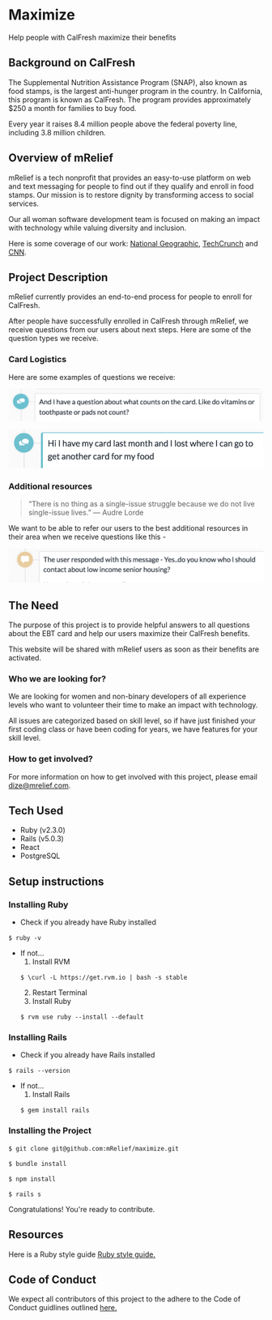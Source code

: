 # Maximize
Help people with CalFresh maximize their benefits

## Background on CalFresh

The Supplemental Nutrition Assistance Program (SNAP), also known as food stamps, is the largest anti-hunger program in the country. In California, this program is known as CalFresh. The program provides approximately $250 a month for families to buy food.

Every year it raises 8.4 million people above the federal poverty line, including 3.8 million children.


## Overview of mRelief

mRelief is a tech nonprofit that provides an easy-to-use platform on web and text messaging for people to find out if they qualify and enroll in food stamps. Our mission is to restore dignity by transforming access to social services.

Our all woman software development team is focused on making an impact with technology while valuing diversity and inclusion.

Here is some coverage of our work: [National Geographic](https://news.nationalgeographic.com/2018/02/chasing-genius-food-aid-text-mrelief/?beta=true), [TechCrunch](https://techcrunch.com/2018/01/08/mrelief-launches-end-to-end-food-stamp-enrollment-service/) and [CNN](http://money.cnn.com/2017/01/12/technology/future-cities-accelerator-winners/index.html).


## Project Description

mRelief currently provides an end-to-end process for people to enroll for CalFresh.

After people have successfully enrolled in CalFresh through mRelief, we receive questions from our users about next steps. Here are some of the question types we receive.

### Card Logistics

Here are some examples of questions we receive:

![](other-products.png)

![](lost-card.png)


### Additional resources

> “There is no thing as a single-issue struggle because we do not live single-issue lives.”
> ― Audre Lorde

We want to be able to refer our users to the best additional resources in their area when we receive questions like this -

![](housing.png)


## The Need

The purpose of this project is to provide helpful answers to all questions about the EBT card and help our users maximize their CalFresh benefits.

This website will be shared with mRelief users as soon as their benefits are activated.

### Who we are looking for?

We are looking for women and non-binary developers of all experience levels who want to volunteer their time to make an impact with technology.

All issues are categorized based on skill level, so if have just finished your first coding class or have been coding for years, we have features for your skill level.

### How to get involved?

For more information on how to get involved with this project, please email dize@mrelief.com.


## Tech Used

- Ruby (v2.3.0)
- Rails (v5.0.3)
- React
- PostgreSQL

## Setup instructions

### Installing Ruby
- Check if you already have Ruby installed
```
$ ruby -v
```
- If not...
  1. Install RVM
  ```
  $ \curl -L https://get.rvm.io | bash -s stable
  ```
  2. Restart Terminal
  3. Install Ruby
  ```
  $ rvm use ruby --install --default
  ```

### Installing Rails
- Check if you already have Rails installed
```
$ rails --version
```
- If not...
  1. Install Rails
  ```
  $ gem install rails
  ```

### Installing the Project
```
$ git clone git@github.com:mRelief/maximize.git
```
```
$ bundle install
```
```
$ npm install
```
```
$ rails s
```

Congratulations! You're ready to contribute.

## Resources

Here is a Ruby style guide [Ruby style guide.](https://github.com/rubocop-hq/ruby-style-guide)


## Code of Conduct

We expect all contributors of this project to the adhere to the Code of Conduct guidlines outlined [here.](./CODE_OF_CONDUCT.md)
